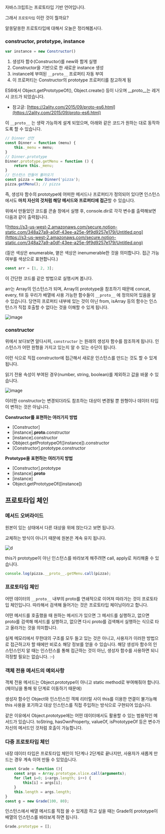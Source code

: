 자바스크립트는 프로토타입 기반 언어입니다. 

그래서 `프로토타입` 이란 것이 뭘까요?

알쏭달쏭한 프로토타입에 대해서 오늘은 정리해봅시다.

### constructor, prototype, instance

```jsx
var instance = new Constructor()
```

1. 생성자 함수(Constructor)를 new와 함게 실행
2. Constructor을 기반으로 한 새로운 instance 생성
3. instance에 부여된 `__proto__` 프로퍼티 자동 부여
4. 이 프로퍼티는 Constructor의 prototype 프로퍼티를 참고하게 됨

ES6에서 Object.getPrototypeOf(), Object.create() 등이 나오며 __proto__는 레거시 코드가 되었습니다.

- 참고글: [https://2ality.com/2015/09/proto-es6.html](https://2ality.com/2015/09/proto-es6.html)

이 `__proto__` 는 생략 가능하게 설계 되었으며, 아래와 같은 코드가 원하는 대로 동작하도록 할 수 있습니다.

```jsx
// Dinner 선언
const Dinner = function (menu) {
	this._menu = menu;
}
// Dinner.prototype
Dinner.prototype.getMenu = function () {
	return this._menu;
}
// 인스턴스 만들어 불러오기
const pizza = new Dinner('pizza');
pizza.getMenu(); // pizza
```

즉, 생성자 함수의 prototype에 어떠한 메서드나 프로퍼티가 정의되어 있다면 인스턴스에서도 **마치 자신의 것처럼 해당 메서드와 프로퍼티에 접근**할 수 있습니다.

위에서 만들었던 코드를 콘솔 창에서 실행 후, console.dir로 각각 변수를 출력해보면 다음과 같이 출력됩니다.

![https://s3-us-west-2.amazonaws.com/secure.notion-static.com/348a27a9-a0df-43ee-a25e-9f9d9257e179/Untitled.png](https://s3-us-west-2.amazonaws.com/secure.notion-static.com/348a27a9-a0df-43ee-a25e-9f9d9257e179/Untitled.png)

(짙은 색상은 enumerable, 옅은 색상은 inenumerable한 것을 의미합니다. 접근 가능 여부를 색상으로 표현합니다.)

```jsx
const arr = [1, 2, 3];
```

이 간단한 코드를 같은 방법으로 실행시켜 봅니다.

arr는 Array의 인스턴스가 되며, Array의 prototype을 참조하기 때문에 concat, every, fill 등 우리가 배열에 사용 가능한 함수들이 `__proto__` 에 정의되어 있음을 알 수 있습니다. 당연히 프로퍼티 내부에 있는 것이 아닌 from, isArray 등의 함수는 인스턴스가 직접 호출할 수 없다는 것을 이해할 수 있게 됩니다.

![image](https://user-images.githubusercontent.com/43411599/118494143-ce3e5d80-b75c-11eb-802d-d8735e5aa372.png)
### constructor

위에서 보다보면 알다시피, `constructor` 는 원래의 생성자 함수를 참조하게 됩니다. 인스턴스가 어떤 원형을 가지고 있는지 알 수 있는 수단이 됩니다.

이런 식으로 직접 constructor에 접근해서 새로운 인스턴스를 만드는 것도 할 수 있게 됩니다.

읽기 전용 속성이 부여된 경우(number, string, boolean)를 제외하고 값을 바꿀 수 있습니다.

![image](https://user-images.githubusercontent.com/43411599/118494103-c2529b80-b75c-11eb-8cf8-4cac9c5d314b.png)

이러한 constructor는 변경되더라도 참조하는 대상이 변경될 뿐 원형이나 데이터 타입이 변하는 것은 아닙니다.

**Constructor를 표현하는 여러가지 방법**

- [Constructor]
- [instance].__proto__.constructor
- [instance].constructor
- Obbject.getPrototypeOf([instance]).constructor
- [Constructor].prototype.constructor

**Prototype을 표현하는 여러가지 방법**

- [Constructor].prototype
- [instance].__proto__
- [instance]
- Object.getPrototypeOf([instance])

## 프로토타입 체인

### 메서드 오버라이드

원본이 있는 상태에서 다른 대상을 위에 얹는다고 보면 됩니다.

교체하는 방식이 아니기 때문에 원본은 계속 유지 됩니다.

![d](https://s3.us-west-2.amazonaws.com/secure.notion-static.com/27c63bd3-f384-4a58-9647-6424f50fbe85/Untitled.png?X-Amz-Algorithm=AWS4-HMAC-SHA256&X-Amz-Credential=AKIAT73L2G45O3KS52Y5%2F20210517%2Fus-west-2%2Fs3%2Faws4_request&X-Amz-Date=20210517T131026Z&X-Amz-Expires=86400&X-Amz-Signature=0848c5d9710b86784d250d2d31ebb39cdc98d0b821667c0c82c48a276d275c2d&X-Amz-SignedHeaders=host&response-content-disposition=filename%20%3D%22Untitled.png%22)

this가 prototype이 아닌 인스턴스를 바라보게 해주려면 call, apply로 처리해줄 수 있습니다.

```jsx
console.log(pizza.__proto__.getMenu.call(pizza);
```

### 프로토타입 체인

어떤 데이터의 `__proto__` 내부의 proto를 연쇄적으로 이어져 따라가는 것이 프로토타입 체인입니다. 따라해서 검색해 들어가는 것은 프로토타입 체이닝이라고 합니다.

어떤 메서드를 호출했을 때 원하는 메서드가 있으면 그 메서드를 실행하고, 없으면 proto를 검색해 메서드를 실행하고, 없으면 다시 proto를 검색해서 실행하는 식으로 타고 올라가는 것을 의미합니다.

실제 메모리에서 무한대의 구조를 모두 들고 있는 것은 아니고, 사용자가 이러한 방법으로 접근하고자 할 때에만 비로소 해당 정보를 얻을 수 있습니다.  해당 생성자 함수의 인스턴스인지 알 때는 인스턴스를 통해 접근하는 것이 아닌, 생성자 함수를 사용하면 되니 걱정할 필요는 없습니다. :-)

### 객체 전용 메서드의 예외사항

객체 전용 메서드는 Object.prototype이 아니고 static method로 부여해줘야 합니다. (체이닝을 통해 윗 단계로 이동하기 때문에)

생성자 함수인 Object와 인스턴스인 객체 리터럴 사이 this를 이용한 연결이 불가능해 this 사용을 포기하고 대상 인스턴스를 직접 주입하는 방식으로 구현되어 있습니다.

같은 이유에서 Object.prototype에는 어떤 데이터에서도 활용할 수 있는 범용적인 메서드가 있습니다. toString, hasOwnProperty, valueOf, isPrototypeOf 등은 변수가 자신의 메서드인 것처럼 호출이 가능합니다.

### 다중 프로토타입 체인

내장 데이터 타입은 프로토타입 체인이 1단계나 2단계로 끝나지만, 사용자가 새롭게 만드는 경우 계속 이어 만들 수 있었습니다. 

```jsx
const Grade = function (){
	const args = Array.prototype.slice.call(arguments);
	for (let i=0; i<args.length; i++) {
		this[i] = args[i];
	}
	this.length = args.length;
}
const g = new Grade(100, 80);
```

인스턴스에서 배열 메서드를 직접 쓸 수 있게끔 하고 싶을 때는 Grade의 prototype이 배열의 인스턴스를 바라보게 하면 됩니다.

```jsx
Grade.prototype = [];
```
